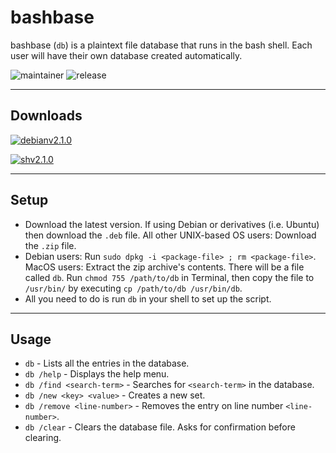 # bashbase

bashbase (`db`) is a plaintext file database that runs in the bash shell. Each user will have their own database created automatically.

![maintainer](https://img.shields.io/badge/Maintainer-Akhil%20Pillai-lightgrey) ![release](https://img.shields.io/badge/release-v2.1.0-informational)

---

## Downloads

[![debianv2.1.0](https://img.shields.io/badge/Debian-v2.1.0-blue)](downloads/bashbase_2.1.0.deb)

[![shv2.1.0](https://img.shields.io/badge/Other-v2.1.0-blue)](downloads/bashbase_v2.1.0.zip)

---

## Setup

- Download the latest version. If using Debian or derivatives (i.e. Ubuntu) then download the `.deb` file. All other UNIX-based OS users: Download the `.zip` file.
- Debian users: Run `sudo dpkg -i <package-file> ; rm <package-file>`. MacOS users: Extract the zip archive's contents. There will be a file called `db`. Run `chmod 755 /path/to/db` in Terminal, then copy the file to `/usr/bin/` by executing `cp /path/to/db /usr/bin/db`.
- All you need to do is run `db` in your shell to set up the script.

---

## Usage

- `db` - Lists all the entries in the database.
- `db /help` - Displays the help menu.
- `db /find <search-term>` - Searches for `<search-term>` in the database.
- `db /new <key> <value>` - Creates a new set.
- `db /remove <line-number>` - Removes the entry on line number `<line-number>`.
- `db /clear` - Clears the database file. Asks for confirmation before clearing.
